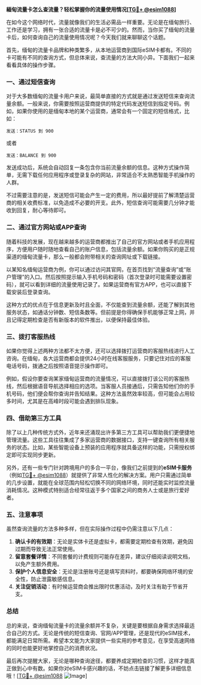 **緬甸流量卡怎么查流量？轻松掌握你的流量使用情况[[TG💪+ @esim1088](https://t.me/s/esim1088)]**

在如今这个网络时代，流量就像我们的生活必需品一样重要。无论是在缅甸旅行、工作还是学习，拥有一张合适的流量卡是必不可少的。然而，当你买了缅甸的流量卡后，如何查询自己的流量使用情况呢？今天我们就来聊聊这个话题。

首先，缅甸的流量卡品牌和种类繁多，从本地运营商到国际eSIM卡都有。不同的卡可能有不同的查询方式，但总体来说，查流量的方法大同小异。下面我们一起来看看具体的操作步骤。

### **一、通过短信查询**

对于大多数缅甸的流量卡用户来说，最简单直接的方式就是通过发送短信来查询流量余额。一般来说，你需要按照运营商提供的特定代码发送短信到指定号码。例如，如果你使用的是缅甸本地的某个运营商，通常会有一个固定的短信格式，比如：

```
发送：STATUS 到 900
```

或者

```
发送：BALANCE 到 900
```

发送成功后，系统会自动回复一条包含你当前流量余额的信息。这种方式操作简单，无需下载任何应用程序或登录复杂的网站，非常适合不太熟悉智能手机操作的人群。

不过需要注意的是，发送短信可能会产生一定的费用，所以最好提前了解清楚运营商的相关收费标准，以免造成不必要的开支。此外，短信查询可能需要几分钟才能收到回复，耐心等待即可。

### **二、通过官方网站或APP查询**

随着科技的发展，现在越来越多的运营商都推出了自己的官方网站或者手机应用程序，方便用户随时随地查看自己的账户信息，包括流量余额。如果你购买的是正规渠道的缅甸流量卡，那么一般都会附带相关的查询网址或下载链接。

以某知名缅甸运营商为例，你可以通过访问其官网，在首页找到“流量查询”或“账户管理”的入口。然后按照提示输入手机号码和密码（首次登录时可能需要设置密码），就可以看到详细的流量使用记录了。如果运营商有官方APP，也可以直接下载安装后登录查询。

这种方式的优点在于信息更新及时且全面，不仅能查到流量余额，还能了解到其他服务状态，如通话分钟数、短信条数等。但前提是你得确保手机能够正常上网，并且记得定期检查是否有新版本的软件推出，以便保持最佳体验。

### **三、拨打客服热线**

如果你觉得上述两种方法都不太方便，还可以选择拨打运营商的客服热线进行人工咨询。在缅甸，各大运营商都会提供24小时在线客服服务，只要记住对应的客服电话号码，拨通之后按照语音提示操作即可。

例如，假设你要查询某家缅甸运营商的流量情况，可以直接拨打该公司的客服热线，然后根据语音导航选择相应的选项。当客服人员接通后，只需告知他们你的手机号码，他们便会帮你查询并告知结果。这种方法虽然效率较高，但可能会占用较多时间，尤其是在高峰时段可能会遇到排队现象。

### **四、借助第三方工具**

除了以上几种传统方式外，近年来还涌现出许多第三方工具可以帮助我们更便捷地管理流量。这些工具往往集成了多家运营商的数据接口，支持一键查询所有相关服务的状态。比如，某些智能设备上预装的应用程序就具备这样的功能，只需授权绑定即可实现同步更新。

另外，还有一些专门针对跨境用户的多合一平台，像我们之前提到的**eSIM卡服务**（例如[TG💪+ @esim1088](https://t.me/s/esim1088)）就提供了非常人性化的解决方案。用户只需通过简单的几步设置，就能在全球范围内轻松切换不同的网络环境，同时还能实时监控流量消耗情况。这种模式特别适合经常往返于多个国家之间的商务人士或是旅行爱好者。

### **五、注意事项**

虽然查询流量的方法多种多样，但在实际操作过程中仍需注意以下几点：

1. **确认卡的有效期**：无论是实体卡还是虚拟卡，都需要定期检查有效期，避免因过期而导致无法正常使用。
2. **留意套餐详情**：不同套餐的计费规则可能存在差异，建议仔细阅读说明文档，以免产生额外费用。
3. **保护个人信息安全**：无论是注册账号还是填写资料时，都要确保网络环境的安全性，防止泄露敏感信息。
4. **关注促销活动**：有时候运营商会推出限时优惠活动，及时关注有助于节省开支。

### **总结**

总的来说，查询缅甸流量卡的流量余额并不复杂，关键是要根据自身需求选择最适合自己的方式。无论是传统的短信查询、官网/APP管理，还是现代的eSIM技术，都能满足日常所需。希望本文能为大家提供一些实用的参考意见，在享受高速网络的同时也能更好地掌控自己的消费状况。

最后再次提醒大家，无论是哪种查询途径，都要养成定期检查的习惯，这样才能真正做到心中有数。如果你对eSIM卡感兴趣的话，不妨点击链接了解更多详细信息哦！[[TG💪+ @esim1088](https://t.me/s/esim1088) ![Image](https://i.postimg.cc/4NQfJmqS/Snipaste-2025-05-13-00-14-12.png)]